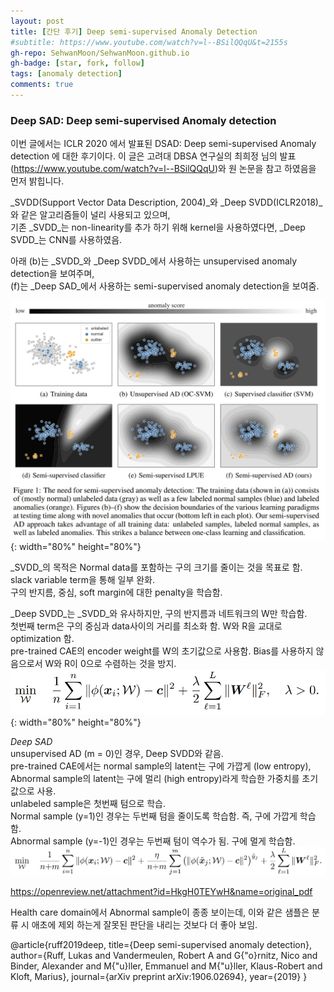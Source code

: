 ```yaml
---
layout: post
title: [간단 후기] Deep semi-supervised Anomaly Detection
#subtitle: https://www.youtube.com/watch?v=l--BSilQQqU&t=2155s
gh-repo: SehwanMoon/SehwanMoon.github.io
gh-badge: [star, fork, follow]
tags: [anomaly detection]
comments: true
---
```


### Deep SAD: Deep semi-supervised Anomaly detection 

이번 글에서는 ICLR 2020 에서 발표된 DSAD: Deep semi-supervised Anomaly detection 에 대한 후기이다. 이 글은 고려대 DBSA 연구실의 최희정 님의 발표 (https://www.youtube.com/watch?v=l--BSilQQqU)와 원 논문을 참고 하였음을 먼저 밝힙니다.   

_SVDD(Support Vector Data Description, 2004)_와 _Deep SVDD(ICLR2018)_와 같은 알고리즘들이 널리 사용되고 있으며,   
기존 _SVDD_는 non-linearity를 추가 하기 위해 kernel을 사용하였다면, _Deep SVDD_는 CNN를 사용하였음.   

아래 (b)는 _SVDD_와 _Deep SVDD_에서 사용하는 unsupervised anomaly detection을 보여주며,  
(f)는 _Deep SAD_에서 사용하는 semi-supervised anomaly detection을 보여줌. 

![fig1](/assets/img/20210111_193117.jpg){: width="80%" height="80%"}

_SVDD_의 목적은 Normal data를 포함하는 구의 크기를 줄이는 것을 목표로 함. slack variable term을 통해 일부 완화.  
구의 반지름, 중심, soft margin에 대한 penalty을 학습함.   

_Deep SVDD_는 _SVDD_와 유사하지만, 구의 반지름과 네트워크의 W만 학습함.  
첫번째 term은 구의 중심과 data사이의 거리를 최소화 함. W와 R을 교대로 optimization 함.  
pre-trained CAE의 encoder weight를 W의 초기값으로 사용함. Bias를 사용하지 않음으로서 W와 R이 0으로 수렴하는 것을 방지.  
![loss1](/assets/img/20210111_154902.jpg){: width="80%" height="80%"}


_Deep SAD_  
unsupervised AD (m = 0)인 경우, Deep SVDD와 같음.  
pre-trained CAE에서는 normal sample의 latent는 구에 가깝게 (low entropy), Abnormal sample의 latent는 구에 멀리 (high entropy)라게 학습한
가중치를 초기값으로 사용.  
unlabeled sample은 첫번째 텀으로 학습.  
Normal sample (y=1)인 경우는 두번째 텀을 줄이도록 학습함. 즉, 구에 가깝게 학습함.  
Abnormal sample (y=-1)인 경우는 두번째 텀이 역수가 됨. 구에 멀게 학습함.   
![loss2](/assets/img/20210111_154943.jpg)

https://openreview.net/attachment?id=HkgH0TEYwH&name=original_pdf

Health care domain에서 Abnormal sample이 종종 보이는데, 이와 같은 샘플은 분류 시 애초에 제외 하는게 잘못된 판단을 내리는 것보다 
더 좋아 보임. 

@article{ruff2019deep,
  title={Deep semi-supervised anomaly detection},
  author={Ruff, Lukas and Vandermeulen, Robert A and G{\"o}rnitz, Nico and Binder, Alexander and M{\"u}ller, Emmanuel and M{\"u}ller, Klaus-Robert and Kloft, Marius},
  journal={arXiv preprint arXiv:1906.02694},
  year={2019}
}
